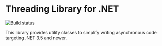 # Threading Library for .NET

[![Build status](https://ci.appveyor.com/api/projects/status/up5qifo34tharl4b/branch/master?svg=true)](https://ci.appveyor.com/project/sharwell/dotnet-threading/branch/master)

This library provides utility classes to simplify writing asynchronous code targeting .NET 3.5 and newer.
